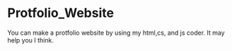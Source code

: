 # Protfolio_Website
You can make a protfolio website by using my html,cs, and js coder. It may help you I think.
